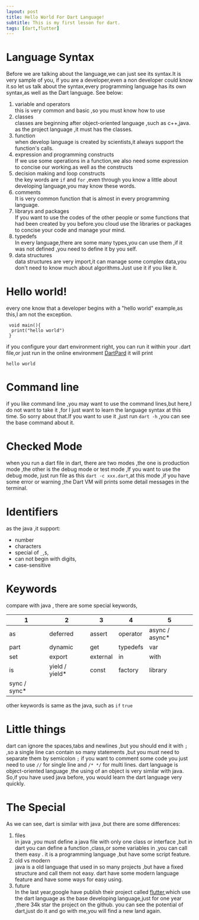 ```yaml
---
layout: post
title: Hello World For Dart Language!
subtitle: This is my first lesson for dart.
tags: [dart,flutter]
---
```

# Language Syntax
Before we are talking about the language,we can just see its syntax.It is very sample of you, if you are a developer,even a non developer could know it.so let us  talk about the syntax,every programming language  has its own syntax,as well as the Dart language. See below:

1. variable and operators     
this is very common and basic ,so you must know how to use
2. classes  
classes are beginning after object-oriented language ,such as c++,java. as the project language ,it must has the classes.
3. function  
when  develop language is created by scientists,it always support the function's calls.
4. expression and programming constructs  
 If we use some operations in a function,we also need some expression to concise our working.as well as the constructs
5. decision making and loop constructs  
the key words are `if` and `for` ,even through you know  a little about developing language,you may know these words.
6. comments  
It is very common function that is almost in every programming language.
7. librarys and packages  
If you want to use the codes of the other people or some functions that had been created by you before.you cloud use the libraries or packages to concise your code and manage your mind.
8. typedefs   
In every language,there are some many types,you can use them ,if it was not defined ,you need to define it by you self.
9. data structures   
data structures are very import,it can manage some complex data,you don't need to know much about algorithms.Just use it if you like it.

# Hello world!
 every one know that a developer begins with a "hello world" example,as this,I am not the exception.
```
 void main(){
  print("hello world")
 }
```
if you configure your dart environment right, you can run it within your .dart file,or just run in the online environment  [DartPard](https://dartpad.dartlang.org/)
it will print
```
hello world
```

# Command line
if you like command line ,you may want to use the command lines,but here,I do not want to take it ,for I just want to learn the language syntax at this time. So sorry about that.If you want to use it ,just run `dart -h` ,you can see the base command about it.

# Checked Mode
when you run a dart file in dart, there are two modes ,the one is production mode ,the other is the debug mode or test mode ,If you want to use the debug mode, just run file as this `dart -c xxx.dart`,at this mode ,if you have some error or warning ,the Dart VM will prints some detail messages in the terminal.

# Identifiers
as the java ,it support:
 - number
 - characters
 - special of `_`,`$`,
 - can not begin with digits,
 - case-sensitive
# Keywords
compare with java , there are some special keywords,

| 1 | 2 | 3 | 4 | 5 |
|------|------|------|------|------|
| as | deferred | assert | operator |  async  / async* |
| part | dynamic|  get| typedefs | var |
| set | export| external | in | with |
| is | yield / yield* | const| factory| library|
| sync / sync*|   

other keywords is same as the java, such as `if` `true`

# Little things
dart can ignore the spaces,tabs and newlines ,but you should end it with `;`  ,so a single line can contain so many statements ,but you must need to separate them by semicolon `;`
if you want to comment some code you just need to use `//` for single line and `/* */` for multi lines.
dart language is object-oriented language ,the using of an object is very similar with java. So,if you have used java before, you would learn the dart language very quickly.

# The Special
As we can see, dart is similar with java ,but there are some differences:

1. files  
in java ,you must define a java file with only one class or interface ,but in dart you can define a function ,class,or some variables in ,you can call them easy . it is a programming language ,but have some script feature.
2. old vs modern   
java is a old language that used in so many projects ,but have a fixed structure and call them not easy.
dart have some modern language feature and have some ways for easy using.
3. future   
In the last year,google have publish their project called [flutter](https://flutter.io/),which use the dart language as the base developing language,just for one year ,there 34k star the project on the github. you can see the potential of dart,just do it and go with me,you will find a new land again.
